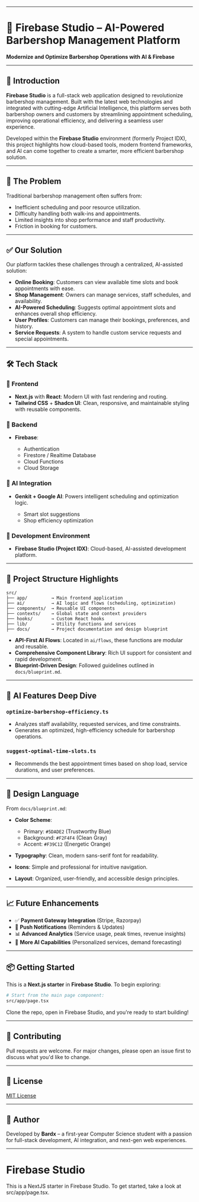 

---

# 💈 Firebase Studio – AI-Powered Barbershop Management Platform

**Modernize and Optimize Barbershop Operations with AI & Firebase**

---

## 🚀 Introduction

**Firebase Studio** is a full-stack web application designed to revolutionize barbershop management. Built with the latest web technologies and integrated with cutting-edge Artificial Intelligence, this platform serves both barbershop owners and customers by streamlining appointment scheduling, improving operational efficiency, and delivering a seamless user experience.

Developed within the **Firebase Studio** environment (formerly Project IDX), this project highlights how cloud-based tools, modern frontend frameworks, and AI can come together to create a smarter, more efficient barbershop solution.

---

## 🧠 The Problem

Traditional barbershop management often suffers from:

* Inefficient scheduling and poor resource utilization.
* Difficulty handling both walk-ins and appointments.
* Limited insights into shop performance and staff productivity.
* Friction in booking for customers.

---

## ✅ Our Solution

Our platform tackles these challenges through a centralized, AI-assisted solution:

* **Online Booking**: Customers can view available time slots and book appointments with ease.
* **Shop Management**: Owners can manage services, staff schedules, and availability.
* **AI-Powered Scheduling**: Suggests optimal appointment slots and enhances overall shop efficiency.
* **User Profiles**: Customers can manage their bookings, preferences, and history.
* **Service Requests**: A system to handle custom service requests and special appointments.

---

## 🛠️ Tech Stack

### 🔷 Frontend

* **Next.js** with **React**: Modern UI with fast rendering and routing.
* **Tailwind CSS** + **Shadcn UI**: Clean, responsive, and maintainable styling with reusable components.

### 🔶 Backend

* **Firebase**:

  * Authentication
  * Firestore / Realtime Database
  * Cloud Functions
  * Cloud Storage

### 🧠 AI Integration

* **Genkit + Google AI**: Powers intelligent scheduling and optimization logic.

  * Smart slot suggestions
  * Shop efficiency optimization

### 🧪 Development Environment

* **Firebase Studio (Project IDX)**: Cloud-based, AI-assisted development platform.

---

## 🧬 Project Structure Highlights

```
src/
├── app/         → Main frontend application
├── ai/          → AI logic and flows (scheduling, optimization)
├── components/  → Reusable UI components
├── contexts/    → Global state and context providers
├── hooks/       → Custom React hooks
├── lib/         → Utility functions and services
├── docs/        → Project documentation and design blueprint
```

* **API-First AI Flows**: Located in `ai/flows`, these functions are modular and reusable.
* **Comprehensive Component Library**: Rich UI support for consistent and rapid development.
* **Blueprint-Driven Design**: Followed guidelines outlined in `docs/blueprint.md`.

---

## 🤖 AI Features Deep Dive

### `optimize-barbershop-efficiency.ts`

* Analyzes staff availability, requested services, and time constraints.
* Generates an optimized, high-efficiency schedule for barbershop operations.

### `suggest-optimal-time-slots.ts`

* Recommends the best appointment times based on shop load, service durations, and user preferences.

---

## 🎨 Design Language

From `docs/blueprint.md`:

* **Color Scheme**:

  * Primary: `#5DADE2` (Trustworthy Blue)
  * Background: `#F2F4F4` (Clean Gray)
  * Accent: `#F39C12` (Energetic Orange)

* **Typography**: Clean, modern sans-serif font for readability.

* **Icons**: Simple and professional for intuitive navigation.

* **Layout**: Organized, user-friendly, and accessible design principles.

---

## 📈 Future Enhancements

* ✅ **Payment Gateway Integration** (Stripe, Razorpay)
* 🔔 **Push Notifications** (Reminders & Updates)
* 📊 **Advanced Analytics** (Service usage, peak times, revenue insights)
* 🧠 **More AI Capabilities** (Personalized services, demand forecasting)

---

## 📦 Getting Started

This is a **Next.js starter** in **Firebase Studio**. To begin exploring:

```bash
# Start from the main page component:
src/app/page.tsx
```

Clone the repo, open in Firebase Studio, and you're ready to start building!

---

## 🤝 Contributing

Pull requests are welcome. For major changes, please open an issue first to discuss what you'd like to change.

---

## 📃 License

[MIT License](LICENSE)

---

## 👤 Author

Developed by **Bardx** – a first-year Computer Science student with a passion for full-stack development, AI integration, and next-gen web experiences.

---


# Firebase Studio
This is a NextJS starter in Firebase Studio.
To get started, take a look at src/app/page.tsx.